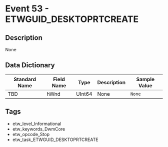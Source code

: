 # Event 53 - ETWGUID_DESKTOPRTCREATE

## Description
None

## Data Dictionary
|Standard Name|Field Name|Type|Description|Sample Value|
|---|---|---|---|---|
|TBD|hWnd|UInt64|None|`None`|

## Tags
* etw_level_Informational
* etw_keywords_DwmCore
* etw_opcode_Stop
* etw_task_ETWGUID_DESKTOPRTCREATE